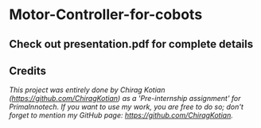 # Motor-Controller-for-cobots


## Check out presentation.pdf for complete details


## Credits

_This project was entirely done by Chirag Kotian (https://github.com/ChiragKotian) as a 'Pre-internship assignment' for PrimaInnotech. If you want to use my work, you are free to do so; don't forget to mention my GitHub page: https://github.com/ChiragKotian._
